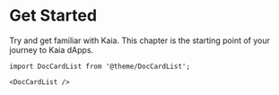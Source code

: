 # Get Started

Try and get familiar with Kaia. This chapter is the starting point of your journey to Kaia dApps.

```mdx-code-block
import DocCardList from '@theme/DocCardList';

<DocCardList />
```